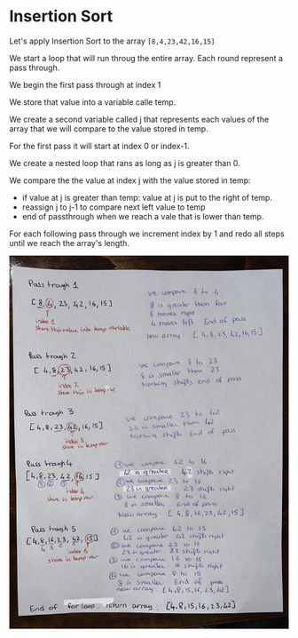 # Insertion Sort

Let's apply Insertion Sort to the array `[8,4,23,42,16,15]`

We start a loop that will run throug the entire array. Each round represent a pass through.

We begin the first pass through at index 1 

We store that value into a variable calle temp. 

We create a second variable called j that represents each values of the array that we will compare to the value stored in temp.

For the first pass it will start at index 0 or index-1.

We create a nested loop that rans as long as j is greater than 0.

We compare the the value at index j with the value stored in temp: 
- if value at j is greater than temp: value at j is put to the right of temp.
- reassign j to j-1 to compare next left value to temp
- end of passthrough when we reach a vale that is lower than temp.

For each following pass through we increment index by 1 and redo all steps until we reach the array's length.

![Insertion Sort](../../assets/insertionSort.jpg)